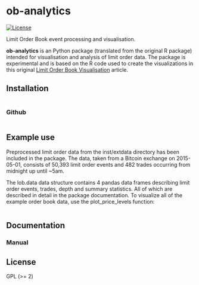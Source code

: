 # ob-analytics

[![License](http://img.shields.io/badge/license-GPL%20%28%3E=%202%29-blue.svg?style=flat)](http://www.gnu.org/licenses/gpl-2.0.html)

Limit Order Book event processing and visualisation.

**ob-analytics** is an Python package (translated from the original R package) intended for visualisation and analysis of limit
order data. The package is experimental and is based on the R code used to
create the visualizations in this original [Limit Order Book Visualisation](http://parasec.net/transmission/order-book-visualisation/)
article.

## Installation

```

```

### Github

```

```

## Example use

Preprocessed limit order data from the inst/extdata directory has been included
in the package. The data, taken from a Bitcoin exchange on 2015-05-01, consists
of 50,393 limit order events and 482 trades occurring from midnight up until
~5am.

The lob.data data structure contains 4 pandas data frames describing limit order
events, trades, depth and summary statistics. All of which are described in
detail in the package documentation. To visualize all of the example order book
data, use the plot_price_levels function:

```

```

## Documentation

### Manual

## License

GPL (>= 2)
